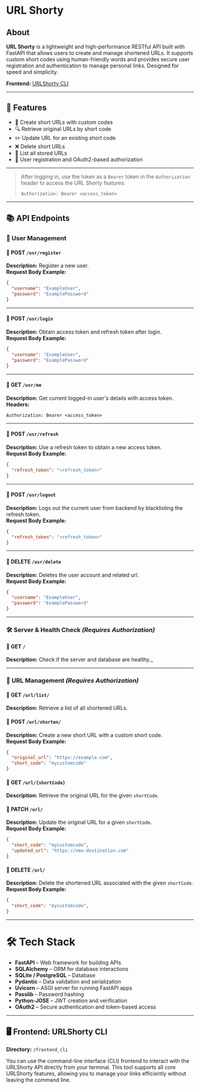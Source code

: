 # URL Shorty

About
-----

**URL Shorty** is a lightweight and high-performance RESTful API built with FastAPI that allows users to create and manage shortened URLs. It supports custom short codes using human-friendly words and provides secure user registration and authentication to manage personal links. Designed for speed and simplicity.


**Frontend:** [URLShorty CLI](./frontend_cli)

---

## 🚀 Features

- 🔗 Create short URLs with custom codes
- 🔍 Retrieve original URLs by short code
- ✏️ Update URL for an existing short code
- ❌ Delete short URLs
- 📜 List all stored URLs
- 👤 User registration and OAuth2-based authorization

---

> After logging in, use the token as a `Bearer` token in the `Authorization` header to access the URL Shorty features:
> ```http
> Authorization: Bearer <access_token>
> ```

---

## 📚 API Endpoints


### 👤 User Management

#### 🔹 POST `/usr/register`  
**Description:** Register a new user.  
**Request Body Example:**
```json
{
  "username": "ExampleUser",
  "password": "ExamplePassword"
}
```

---

#### 🔹 POST `/usr/login`  
**Description:** Obtain access token and refresh token after login.  
**Request Body Example:**
```json
{
  "username": "ExampleUser",
  "password": "ExamplePassword"
}
```

---

#### 🔹 GET `/usr/me`  
**Description:** Get current logged-in user's details with access token.  
**Headers:**
```
Authorization: Bearer <access_token>
```

---

#### 🔹 POST `/usr/refresh`  
**Description:** Use a refresh token to obtain a new access token.  
**Request Body Example:**
```json
{
  "refresh_token": "<refresh_token>"
}
```

---

#### 🔹 POST `/usr/logout`  
**Description:** Logs out the current user from backend by blacklisting the refresh token.  
**Request Body Example:**
```json
{
  "refresh_token": "<refresh_token>"
}
```

---

#### 🔹 DELETE `/usr/delete`  
**Description:** Deletes the user account and related url.  
**Request Body Example:**
```json
{
  "username": "ExampleUser",
  "password": "ExamplePassword"
}
```

---

### 🛠 Server & Health Check _(Requires Authorization)_

#### 🔹 GET `/`  
**Description:** Check if the server and database are healthy._

---

### 🔗 URL Management _(Requires Authorization)_

#### 🔹 GET `/url/list/`  
**Description:** Retrieve a list of all shortened URLs.

#### 🔹 POST `/url/shorten/`  
**Description:** Create a new short URL with a custom short code.  
**Request Body Example:**
```json
{
  "original_url": "https://example.com",
  "short_code": "mycustomcode"
}
```

#### 🔹 GET `/url/{shortCode}`  
**Description:** Retrieve the original URL for the given `shortCode`.

#### 🔹 PATCH `/url/`  
**Description:** Update the original URL for a given `shortCode`.  
**Request Body Example:**
```json
{
  "short_code": "mycustomcode",
  "updated_url": "https://new-destination.com"
}
```

#### 🔹 DELETE `/url/`  
**Description:** Delete the shortened URL associated with the given `shortCode`.
**Request Body Example:**
```json
{
  "short_code": "mycustomcode",
}
```

---

# 🛠️ Tech Stack

- **FastAPI** – Web framework for building APIs  
- **SQLAlchemy** – ORM for database interactions  
- **SQLite / PostgreSQL** – Database  
- **Pydantic** – Data validation and serialization  
- **Uvicorn** – ASGI server for running FastAPI apps  
- **Passlib** – Password hashing  
- **Python-JOSE** – JWT creation and verification  
- **OAuth2** – Secure authentication and token-based access  

---
## 🖥️ Frontend: URLShorty CLI
**Directory:** `/frontend_cli`

You can use the command-line interface (CLI) frontend to interact with the URLShorty API directly from your terminal. This tool supports all core URLShorty features, allowing you to manage your links efficiently without leaving the command line.